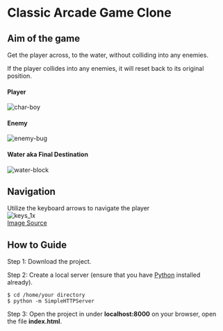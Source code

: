 # Classic Arcade Game Clone
## Aim of the game
Get the player across, to the water, without colliding into any enemies.

If the player collides into any enemies, it will reset back to its original position.  

#### Player
![char-boy](https://cloud.githubusercontent.com/assets/26125043/25160069/606321a4-24e6-11e7-91f7-a82eb7c8bc8c.png)

#### Enemy
![enemy-bug](https://cloud.githubusercontent.com/assets/26125043/25160081/6fa491b6-24e6-11e7-881d-8fddc945c8df.png)

#### Water aka Final Destination
![water-block](https://cloud.githubusercontent.com/assets/26125043/25160089/7d3c8680-24e6-11e7-80b3-ee3ea3773623.png)

## Navigation
Utilize the keyboard arrows to navigate the player  
![keys_1x](https://cloud.githubusercontent.com/assets/26125043/25159718/49ad1a34-24e4-11e7-8717-f017b022dee6.jpg)  
[Image Source](https://dribbble.com/shots/842351-Macbook-keyboard-arrows)


## How to Guide
Step 1: Download the project.

Step 2: Create a local server (ensure that you have [Python](https://www.python.org/downloads/) installed already).
```
$ cd /home/your directory
$ python -m SimpleHTTPServer
```

Step 3: Open the project in under **localhost:8000** on your browser, open the file **index.html**.
